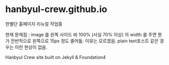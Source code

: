 hanbyul-crew.github.io
======================
한별단 홈페이지 리뉴얼 작업중

 현재 문제점 : image 를 왼쪽 사이드 바 100% (사실 70% 이상) 의 width 를 주면 뭔가 전반적으로 왼쪽으로 15px 정도 줄어듦.
  이유는 모르겠음. plain text포스트 같은 경우는 이런 현상이 없음. 

Hanbyul Crew site built on Jekyll &amp; Foundation4


